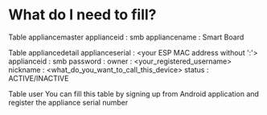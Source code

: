 # What do I need to fill?
Table appliancemaster
applianceid   : smb
appliancename : Smart Board

Table appliancedetail
applianceserial : <your ESP MAC address without ':'>
applianceid     : smb
password        : <hardcoded password>
owner           : <your_registered_username>
nickname        : <what_do_you_want_to_call_this_device>
status          : ACTIVE/INACTIVE

Table user
You can fill this table by signing up from Android application and register the appliance serial number
